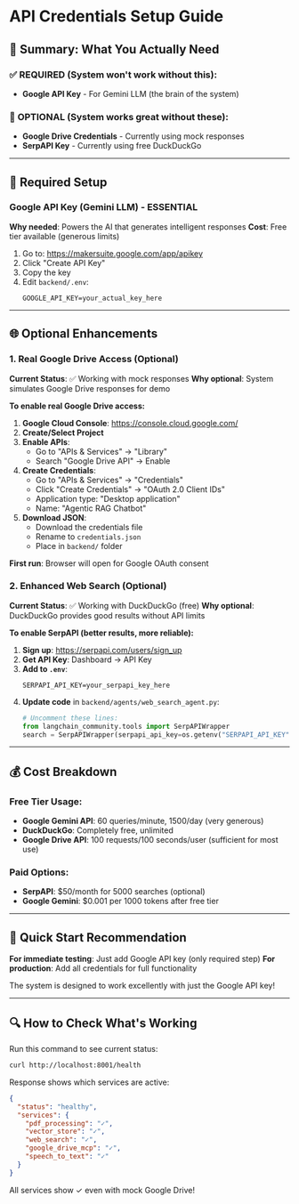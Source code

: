 # API Credentials Setup Guide

## 🎯 Summary: What You Actually Need

### ✅ **REQUIRED** (System won't work without this):

- **Google API Key** - For Gemini LLM (the brain of the system)

### 🔧 **OPTIONAL** (System works great without these):

- **Google Drive Credentials** - Currently using mock responses
- **SerpAPI Key** - Currently using free DuckDuckGo

---

## 🔑 Required Setup

### Google API Key (Gemini LLM) - **ESSENTIAL**

**Why needed**: Powers the AI that generates intelligent responses
**Cost**: Free tier available (generous limits)

1. Go to: https://makersuite.google.com/app/apikey
2. Click "Create API Key"
3. Copy the key
4. Edit `backend/.env`:
   ```
   GOOGLE_API_KEY=your_actual_key_here
   ```

---

## 🌐 Optional Enhancements

### 1. Real Google Drive Access (Optional)

**Current Status**: ✅ Working with mock responses
**Why optional**: System simulates Google Drive responses for demo

**To enable real Google Drive access:**

1. **Google Cloud Console**: https://console.cloud.google.com/
2. **Create/Select Project**
3. **Enable APIs**:
   - Go to "APIs & Services" → "Library"
   - Search "Google Drive API" → Enable
4. **Create Credentials**:
   - Go to "APIs & Services" → "Credentials"
   - Click "Create Credentials" → "OAuth 2.0 Client IDs"
   - Application type: "Desktop application"
   - Name: "Agentic RAG Chatbot"
5. **Download JSON**:
   - Download the credentials file
   - Rename to `credentials.json`
   - Place in `backend/` folder

**First run**: Browser will open for Google OAuth consent

### 2. Enhanced Web Search (Optional)

**Current Status**: ✅ Working with DuckDuckGo (free)
**Why optional**: DuckDuckGo provides good results without API limits

**To enable SerpAPI (better results, more reliable):**

1. **Sign up**: https://serpapi.com/users/sign_up
2. **Get API Key**: Dashboard → API Key
3. **Add to `.env`**:
   ```
   SERPAPI_API_KEY=your_serpapi_key_here
   ```
4. **Update code** in `backend/agents/web_search_agent.py`:
   ```python
   # Uncomment these lines:
   from langchain_community.tools import SerpAPIWrapper
   search = SerpAPIWrapper(serpapi_api_key=os.getenv("SERPAPI_API_KEY"))
   ```

---

## 💰 Cost Breakdown

### Free Tier Usage:

- **Google Gemini API**: 60 queries/minute, 1500/day (very generous)
- **DuckDuckGo**: Completely free, unlimited
- **Google Drive API**: 100 requests/100 seconds/user (sufficient for most use)

### Paid Options:

- **SerpAPI**: $50/month for 5000 searches (optional)
- **Google Gemini**: $0.001 per 1000 tokens after free tier

---

## 🚀 Quick Start Recommendation

**For immediate testing**: Just add Google API key (only required step)
**For production**: Add all credentials for full functionality

The system is designed to work excellently with just the Google API key!

---

## 🔍 How to Check What's Working

Run this command to see current status:

```bash
curl http://localhost:8001/health
```

Response shows which services are active:

```json
{
  "status": "healthy",
  "services": {
    "pdf_processing": "✓",
    "vector_store": "✓",
    "web_search": "✓",
    "google_drive_mcp": "✓",
    "speech_to_text": "✓"
  }
}
```

All services show ✓ even with mock Google Drive!
